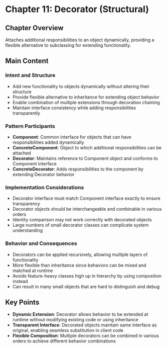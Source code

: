 # Chapter 11: Decorator (Structural)

## Chapter Overview
Attaches additional responsibilities to an object dynamically, providing a flexible alternative to subclassing for extending functionality.

## Main Content

### Intent and Structure
- Add new functionality to objects dynamically without altering their structure
- Provide flexible alternative to inheritance for extending object behavior
- Enable combination of multiple extensions through decoration chaining
- Maintain interface consistency while adding responsibilities transparently

### Pattern Participants
- **Component**: Common interface for objects that can have responsibilities added dynamically
- **ConcreteComponent**: Object to which additional responsibilities can be attached
- **Decorator**: Maintains reference to Component object and conforms to Component interface
- **ConcreteDecorator**: Adds responsibilities to the component by extending Decorator behavior

### Implementation Considerations
- Decorator interface must match Component interface exactly to ensure transparency
- Decorator objects should be interchangeable and combinable in various orders
- Identity comparison may not work correctly with decorated objects
- Large numbers of small decorator classes can complicate system understanding

### Behavior and Consequences
- Decorators can be applied recursively, allowing multiple layers of functionality
- More flexible than inheritance since behaviors can be mixed and matched at runtime
- Avoids feature-heavy classes high up in hierarchy by using composition instead
- Can result in many small objects that are hard to distinguish and debug

## Key Points
- **Dynamic Extension**: Decorator allows behavior to be extended at runtime without modifying existing code or using inheritance
- **Transparent Interface**: Decorated objects maintain same interface as original, enabling seamless substitution in client code
- **Flexible Composition**: Multiple decorators can be combined in various orders to achieve different behavior combinations